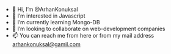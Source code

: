 - 👋 Hi, I’m @ArhanKonuksal
- 👀 I’m interested in Javascript
- 🌱 I’m currently learning Mongo-DB
- 💞️ I’m looking to collaborate on web-development companies
- 📫 You can reach me from here or from my mail address arhankonuksal@gamil.com

<!---
ArhanKonuksal/ArhanKonuksal is a ✨ special ✨ repository because its `README.md` (this file) appears on your GitHub profile.
You can click the Preview link to take a look at your changes.
--->
